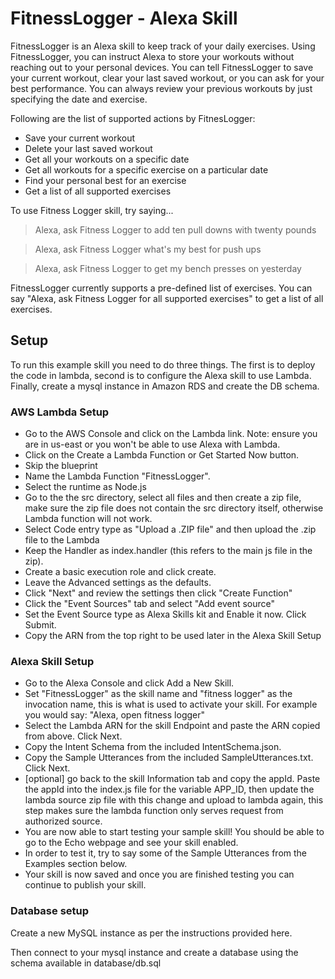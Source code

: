# FitnessLogger - Alexa Skill

FitnessLogger is an Alexa skill to keep track of your daily exercises. Using FitnessLogger, you can instruct Alexa to store your workouts without reaching out to your personal devices. You can tell FitnessLogger to save your current workout, clear your last saved workout, or you can ask for your best performance. You can always review your previous workouts by just specifying the date and exercise.

Following are the list of supported actions by FitnesLogger:

 - Save your current workout
 - Delete your last saved workout
 - Get all your workouts on a specific date
 - Get all workouts for a specific exercise on a particular date
 - Find your personal best for an exercise
 - Get a list of all supported exercises

To use Fitness Logger skill, try saying...

>Alexa, ask Fitness Logger to add ten pull downs with twenty pounds

>Alexa, ask Fitness Logger what's my best for push ups

>Alexa, ask Fitness Logger to get my bench presses on yesterday

FitnessLogger currently supports a pre-defined list of exercises. You can say "Alexa, ask Fitness Logger for all supported exercises" to get a list of all ​exercises.

## Setup
To run this example skill you need to do three things. The first is to deploy the code in lambda, second is to configure the Alexa skill to use Lambda. Finally, create a mysql instance in Amazon RDS and create the DB schema.

### AWS Lambda Setup

 - Go to the AWS Console and click on the Lambda link. Note: ensure you are in us-east or you won't be able to use Alexa with Lambda.
 - Click on the Create a Lambda Function or Get Started Now button.
 - Skip the blueprint
 - Name the Lambda Function "FitnessLogger".
 - Select the runtime as Node.js
 - Go to the the src directory, select all files and then create a zip file, make sure the zip file does not contain the src directory itself, otherwise Lambda function will not work.
 - Select Code entry type as "Upload a .ZIP file" and then upload the .zip file to the Lambda
 - Keep the Handler as index.handler (this refers to the main js file in the zip).
 - Create a basic execution role and click create.
 - Leave the Advanced settings as the defaults.
 - Click "Next" and review the settings then click "Create Function"
 - Click the "Event Sources" tab and select "Add event source"
 - Set the Event Source type as Alexa Skills kit and Enable it now. Click Submit.
 - Copy the ARN from the top right to be used later in the Alexa Skill Setup

### Alexa Skill Setup

 - Go to the Alexa Console and click Add a New Skill.
 - Set "FitnessLogger" as the skill name and "fitness logger" as the invocation name, this is what is used to activate your skill. For example you would say: "Alexa, open fitness logger"
 - Select the Lambda ARN for the skill Endpoint and paste the ARN copied from above. Click Next.
 - Copy the Intent Schema from the included IntentSchema.json.
 - Copy the Sample Utterances from the included SampleUtterances.txt. Click Next.
 - [optional] go back to the skill Information tab and copy the appId. Paste the appId into the index.js file for the variable APP_ID, then update the lambda source zip file with this change and upload to lambda again, this step makes sure the lambda function only serves request from authorized source.
 - You are now able to start testing your sample skill! You should be able to go to the Echo webpage and see your skill enabled.
 - In order to test it, try to say some of the Sample Utterances from the Examples section below.
 - Your skill is now saved and once you are finished testing you can continue to publish your skill.

### Database setup

Create a new MySQL instance as per the instructions provided here.

Then connect to your mysql instance and create a database using the schema available in database/db.sql
